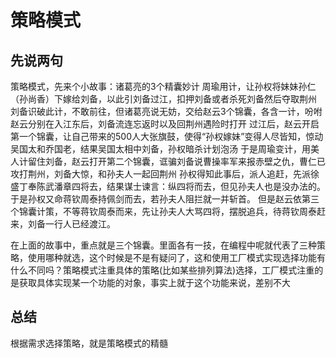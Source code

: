 # 策略模式
## 先说两句
策略模式，先来个小故事：诸葛亮的3个精囊妙计 周瑜用计，让孙权将妹妹孙仁（孙尚香）下嫁给刘备，以此引刘备过江，扣押刘备或者杀死刘备然后夺取荆州
刘备识破此计，不敢前往，但诸葛亮说无妨，交给赵云3个锦囊，各含一计，吩咐赵云分别在入江东后，刘备流连忘返时以及回荆州遇险时打开
过江后，赵云开启第一个锦囊，让自己带来的500人大张旗鼓，使得“孙权嫁妹”变得人尽皆知，惊动吴国太和乔国老，结果吴国太相中刘备，孙权暗杀计划泡汤
于是周瑜变计，用美人计留住刘备，赵云打开第二个锦囊，诓骗刘备说曹操率军来报赤壁之仇，曹仁已攻打荆州，刘备大惊，和孙夫人一起回荆州
孙权得知此事后，派人追赶，先派徐盛丁奉陈武潘章四将去，结果谋士谏言：纵四将而去，但见孙夫人也是没办法的。于是孙权又命蒋钦周泰持佩剑而去，若孙夫人阻拦就一并斩首。
但是赵云依第三个锦囊计策，不等蒋钦周泰而来，先让孙夫人大骂四将，摆脱追兵，待蒋钦周泰赶来，刘备一行人已经渡江。

在上面的故事中，重点就是三个锦囊。里面各有一技，在编程中呢就代表了三种策略，使用哪种就选，这个时候是不是有疑问了，这和使用工厂模式实现选择功能有什么不同吗？策略模式注重具体的策略(比如某些排列算法)选择，工厂模式注重的是获取具体实现某一个功能的对象，事实上就于这个功能来说，差别不大

## 总结
根据需求选择策略，就是策略模式的精髓


